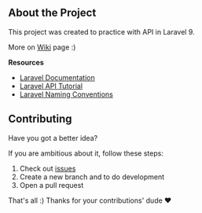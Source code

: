 ## About the Project

This project was created to practice with API in Laravel 9.

More on [Wiki](https://github.com/kadirermantr/laravel-api/wiki) page :)

**Resources**
- [Laravel Documentation](https://laravel.com/docs/)
- [Laravel API Tutorial](https://www.codewolfy.com/blog/laravel-simple-restful-api-tutorial)
- [Laravel Naming Conventions](https://webdevetc.com/blog/laravel-naming-conventions/)

## Contributing

Have you got a better idea?

If you are ambitious about it, follow these steps:

1. Check out [issues](https://github.com/kadirermantr/laravel-api/issues)
2. Create a new branch and to do development
3. Open a pull request

That's all :) Thanks for your contributions' dude ❤️
